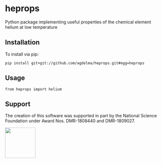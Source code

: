 # heprops
Python package implementing useful properties of the chemical element helium at low temperature

## Installation
To install via pip:

    pip install git+git://github.com/agdelma/heprops.git#egg=heprops

## Usage
    from heprops import helium

## Support

The creation of this software was supported in part by the National Science Foundation under Award Nos. DMR-1808440 and DMR-1809027.

[<img width="100px" src="https://www.nsf.gov/images/logos/NSF_4-Color_bitmap_Logo.png">](https://www.nsf.gov/awardsearch/showAward?AWD_ID=1808440&HistoricalAwards=false)

